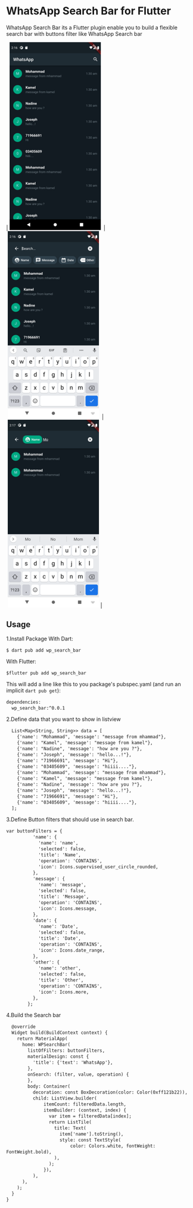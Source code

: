 # WhatsApp Search Bar for Flutter
  WhatsApp Search Bar its a Flutter plugin enable you to build a flexible search bar with buttons filter like WhatsApp Search bar

|<img src="https://raw.githubusercontent.com/mattar88/wp_search_bar/main/example/screenshots/1.png" width="245" hspace="4">
| <img src="https://raw.githubusercontent.com/mattar88/wp_search_bar/main/example/screenshots/2.png" width="245" hspace="4">
|<img src="https://raw.githubusercontent.com/mattar88/wp_search_bar/main/example/screenshots/3.png" width="245" hspace="4">|

## Usage
1.Install Package
With Dart:
```
$ dart pub add wp_search_bar
```
With Flutter:
```
$flutter pub add wp_search_bar
```
This will add a line like this to you package's pubspec.yaml (and run an implicit `dart pub get`):
```
dependencies:
  wp_search_bar:^0.0.1
```

2.Define data that you want to show in listview
```
  List<Map<String, String>> data = [
    {'name': "Mohammad", 'message': "message from mhammad"},
    {'name': "Kamel", 'message': "message from kamel"},
    {'name': "Nadine", 'message': "how are you ?"},
    {'name': "Joseph", 'message': "hello...!"},
    {'name': "71966691", 'message': "Hi"},
    {'name': "03405609", 'message': "hiiii...."},
    {'name': "Mohammad", 'message': "message from mhammad"},
    {'name': "Kamel", 'message': "message from kamel"},
    {'name': "Nadine", 'message': "how are you ?"},
    {'name': "Joseph", 'message': "hello...!"},
    {'name': "71966691", 'message': "Hi"},
    {'name': "03405609", 'message': "hiiii...."},
  ];
```

3.Define Button filters that should use in search bar.
```
var buttonFilters = {
          'name': {
            'name': 'name',
            'selected': false,
            'title': 'Name',
            'operation': 'CONTAINS',
            'icon': Icons.supervised_user_circle_rounded,
          },
          'message': {
            'name': 'message',
            'selected': false,
            'title': 'Message',
            'operation': 'CONTAINS',
            'icon': Icons.message,
          },
          'date': {
            'name': 'Date',
            'selected': false,
            'title': 'Date',
            'operation': 'CONTAINS',
            'icon': Icons.date_range,
          },
          'other': {
            'name': 'other',
            'selected': false,
            'title': 'Other',
            'operation': 'CONTAINS',
            'icon': Icons.more,
          },
        };
```
4.Build the Search bar
 
```
  @override
  Widget build(BuildContext context) {
    return MaterialApp(
      home: WPSearchBar(
        listOfFilters: buttonFilters,
        materialDesign: const {
          'title': {'text': 'WhatsApp'},
        },
        onSearch: (filter, value, operation) {
        },
        body: Container(
          decoration: const BoxDecoration(color: Color(0xff121b22)),
          child: ListView.builder(
              itemCount: filteredData.length,
              itemBuilder: (context, index) {
                var item = filteredData[index];
                return ListTile(
                  title: Text(
                    item['name'].toString(),
                    style: const TextStyle(
                        color: Colors.white, fontWeight: FontWeight.bold),
                  ),
                );
              }),
          ),
      ),
    );
  }
}

```
 